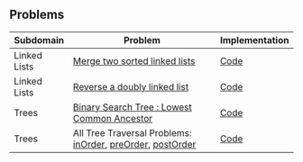 

## Problems
| Subdomain | Problem | Implementation |
| --- | --- | --- |
| Linked Lists | [Merge two sorted linked lists](https://www.hackerrank.com/challenges/merge-two-sorted-linked-lists/problem) | [Code](https://github.com/Toygarr/data-structures/blob/main/HackerRank/mergeLists.c) |
| Linked Lists | [Reverse a doubly linked list](https://www.hackerrank.com/challenges/reverse-a-doubly-linked-list/problem) | [Code](https://github.com/Toygarr/data-structures/blob/main/HackerRank/reverseList.c) |
| Trees | [Binary Search Tree : Lowest Common Ancestor](https://www.hackerrank.com/challenges/binary-search-tree-lowest-common-ancestor/problem) | [Code](https://github.com/Toygarr/data-structures/blob/main/HackerRank/commonAncestor.c) |
| Trees | All Tree Traversal Problems: [inOrder](https://www.hackerrank.com/challenges/tree-inorder-traversal/problem), [preOrder](https://www.hackerrank.com/challenges/tree-preorder-traversal/problem), [postOrder](https://www.hackerrank.com/challenges/tree-postorder-traversal/problem?isFullScreen=true) | [Code](https://github.com/Toygarr/data-structures/blob/main/HackerRank/traverse.c) |

